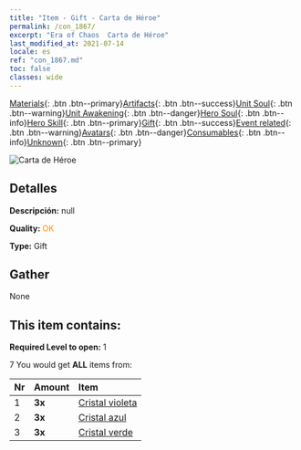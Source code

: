 ```yaml
---
title: "Item - Gift - Carta de Héroe"
permalink: /con_1867/
excerpt: "Era of Chaos  Carta de Héroe"
last_modified_at: 2021-07-14
locale: es
ref: "con_1867.md"
toc: false
classes: wide
---
```

 [Materials](/ItemsES/){: .btn .btn--primary}[Artifacts](/ItemsES/Artifacts/){: .btn .btn--success}[Unit Soul](/ItemsES/UnitSoul/){: .btn .btn--warning}[Unit Awakening](/ItemsES/UnitAwakening/){: .btn .btn--danger}[Hero Soul](/ItemsES/HeroSoul/){: .btn .btn--info}[Hero Skill](/ItemsES/HeroSkill/){: .btn .btn--primary}[Gift](/ItemsES/Gift/){: .btn .btn--success}[Event related](/ItemsES/Events/){: .btn .btn--warning}[Avatars](/ItemsES/Avatars/){: .btn .btn--danger}[Consumables](/ItemsES/Consumables/){: .btn .btn--info}[Unknown](/ItemsES/Unknown/){: .btn .btn--primary}

 ![Carta de Héroe](/images/t/i_907317.png)

## Detalles
 **Descripción:** null

 **Quality:** <span style="color: #FF8C00">OK</span>

 **Type:** Gift

## Gather

  None

## This item contains:

 **Required Level to open:** 1

 7 You would get **ALL** items  from:

  | Nr | Amount |     Item    |
  |:---|:-------|:------------|
  | 1 |  **3x** | [Cristal violeta](/ItemsES/con_720/) |  | 
  | 2 |  **3x** | [Cristal azul](/ItemsES/con_716/) |  | 
  | 3 |  **3x** | [Cristal verde](/ItemsES/con_711/) |  | 
